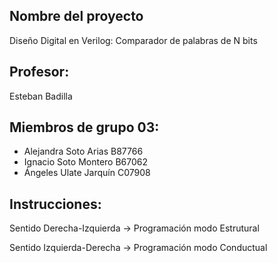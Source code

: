 ﻿## Nombre del proyecto
Diseño Digital en Verilog: Comparador de palabras de N bits

## Profesor:
Esteban Badilla

## Miembros de grupo 03: 
- Alejandra Soto Arias B87766
- Ignacio Soto Montero B67062
- Ángeles Ulate Jarquín C07908

## Instrucciones:
Sentido Derecha-Izquierda -> Programación modo Estrutural  

Sentido Izquierda-Derecha -> Programación modo Conductual
